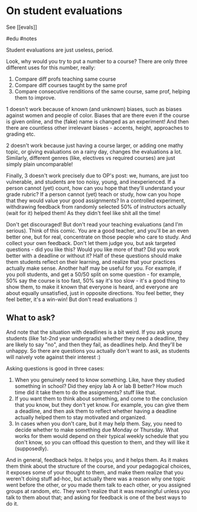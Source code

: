 # On student evaluations

See [[evals]]

#edu #notes

Student evaluations are just useless, period.

Look, why would you try to put a number to a course? There are only three different uses for this number, really:

1. Compare diff profs teaching same course
2. Compare diff courses taught by the same prof
3. Compare consecutive renditions of the same course, same prof, helping them to improve.

1 doesn't work because of known (and unknown) biases, such as biases against women and people of color. Biases that are there even if the course is given online, and the (fake) name is changed as an experiment! And then there are countless other irrelevant biases - accents, height, approaches to grading etc.

2 doesn't work because just having a course larger, or adding one mathy topic, or giving evaluations on a rainy day, changes the evaluations a lot. Similarly, different genres (like, electives vs required courses) are just simply plain uncomparable!

Finally, 3 doesn't work precisely due to OP's post: we, humans, are just too vulnerable, and students are too noisy, young, and inexperienced. If a person cannot (yet) count, how can you hope that they'll understand your grade rubric? If a person cannot (yet) teach or study, how can you hope that they would value your good assignments? In a controlled experiment, withdrawing feedback from randomly selected 50% of instructors actually (wait for it) helped them! As they didn't feel like shit all the time!

Don't get discouraged! But don't read your teaching evaluations (and I'm serious). Think of this comic. You are a good teacher, and you'll be an even better one, but for real, concentrate on those people who care to study. And collect your own feedback. Don't let them judge you, but ask targeted questions - did you like this? Would you like more of that? Did you work better with a deadline or without it? Half of these questions should make them students reflect on their learning, and realize that your practices actually make sense. Another half may be useful for you. For example, if you poll students, and get a 50/50 split on some question - for example, 50% say the course is too fast, 50% say it's too slow - it's a good thing to show them, to make it known that everyone is heard, and everyone are about equally unsatisfied, just in opposite directions. You feel better, they feel better, it's a win-win! But don't read evaluations :)

## What to ask?

And note that the situation with deadlines is a bit weird. If you ask young students (like 1st-2nd year undergrads) whether they need a deadline, they are likely to say "no", and then they fail, as deadlines help. And they'll be unhappy. So there are questions you actually don't want to ask, as students will naively vote against their interest :)

Asking questions is good in three cases:

1. When you genuinely need to know something. Like, have they studied something in school? Did they enjoy lab A or lab B better? How much time did it take them to do the assignments? stuff like that.
2. If you want them to think about something, and come to the conclusion that you know, but they don't yet know. For example, you can give them a deadline, and then ask them to reflect whether having a deadline actually helped them to stay motivated and organized.
3. In cases when you don't care, but it may help them. Say, you need to decide whether to make something due Monday or Thursday. What works for them would depend on their typical weekly schedule that you don't know, so you can offload this question to them, and they will like it (supposedly).

And in general, feedback helps. It helps you, and it helps them. As it makes them think about the structure of the course, and your pedagogical choices, it exposes some of your thought to them, and make them realize that you weren't doing stuff ad-hoc, but actually there was a reason why one topic went before the other, or you made them talk to each other, or you assigned groups at random, etc. They won't realize that it was meaningful unless you talk to them about that; and asking for feedback is one of the best ways to do it.
